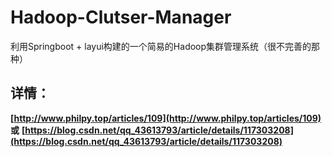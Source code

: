 # Hadoop-Clutser-Manager
利用Springboot + layui构建的一个简易的Hadoop集群管理系统（很不完善的那种）

## 详情：
**[http://www.philpy.top/articles/109](http://www.philpy.top/articles/109)**
**或**
**[https://blog.csdn.net/qq_43613793/article/details/117303208](https://blog.csdn.net/qq_43613793/article/details/117303208)**
